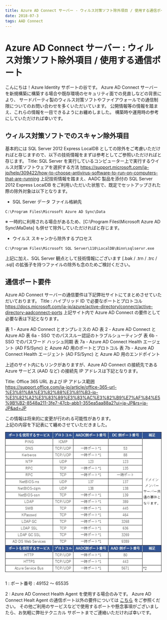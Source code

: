 ```yaml
---
title: Azure AD Connect サーバー - ウィルス対策ソフト除外項目 / 使用する通信ポート
date: 2018-07-3
tags: AAD Connect
---
```

# Azure AD Connect サーバー : ウィルス対策ソフト除外項目 / 使用する通信ポート

こんにちは！Azure Identity サポートの谷です。
Azure AD Connect サーバーを新規構築に構築する場合や既存環境のセキュリティ面での見直しなどの背景により、
サードパーティ製のウィルス対策ソフトやファイアウォールでの通信制限についてのお問い合わせを多くいただいています。
公開情報等の情報を踏まえ、これらの情報を一目できるようにお纏めしました。
構築時や運用時の参考にしていただければ幸いです。
 

## ウィルス対策ソフトでのスキャン除外項目

基本的には SQL Server 2012 Express LocalDB としての除外をご考慮いただければと存じますので、以下の技術情報をまずは参考としてご参照いただければと存じます。
Title: SQL Server を実行しているコンピューター上で実行するウイルス対策ソフトウェアを選択する方法
https://support.microsoft.com/ja-jp/help/309422/how-to-choose-antivirus-software-to-run-on-computers-that-are-running
上記技術情報を踏まえ、AADC 製品を添付の SQL Server 2012 Express LocalDB をご利用いただいた状態で、既定でセットアップされた際の除外対象は以下となります。
- SQL Server データ ファイル格納先
```
C:\Program Files\Microsoft Azure AD Sync\Data
```
※ 一時的に利用される場合があるため、[C:\Program Files\Microsoft Azure AD Sync\MaData] も併せて除外していただければと存じます。
- ウイルス スキャンから除外するプロセス
```
C:\Program Files\Microsoft SQL Server\110\LocalDB\Binn\sqlservr.exe
```
上記に加え、SQL Server 観点として技術情報にございます [.bak / .trn / .trc / .sql] の拡張子を持つファイルの除外も念のためご検討ください。
 

## 通信ポート要件
Azure AD Connect サーバーの通信要件は下記弊社サイトにてまとめさせていただいております。
Title : ハイブリッド ID で必要なポートとプロトコル
https://docs.microsoft.com/ja-jp/azure/active-directory/connect/active-directory-aadconnect-ports
上記サイト内で Azure AD Connect の要件として必要な表は下記となります。

表 1 - Azure AD Connect とオンプレミスの AD
表 2 - Azure AD Connect と Azure AD
表 6a - SSO でのパススルー認証のトラブルシューティング
表 6b - SSO でのパスワード ハッシュ同期
表 7a - Azure AD Connect Health エージェント (AD FS/Sync) と Azure AD 用のポートとプロトコル
表 7b - Azure AD Connect Health エージェント (AD FS/Sync) と Azure AD 用のエンドポイント

上述のサイト内にもリンクがありますが、Azure AD Connect の接続先である Azure サービス (AAD など) の接続先 IP アドレスは下記となります。

Title: Office 365 URL および IP アドレス範囲<br>
https://support.office.com/ja-jp/article/office-365-url-%E3%81%8A%E3%82%88%E3%81%B3-ip-%E3%82%A2%E3%83%89%E3%83%AC%E3%82%B9%E7%AF%84%E5%9B%B2-8548a211-3fe7-47cb-abb1-355ea5aa88a2?ui=ja-JP&rs=ja-JP&ad=JP

この情報は将来的に変更が行われる可能性があります。<br>
上記の内容を下記表にて纏めさせていただきました。

![](./port-used-by-aadc/ports.jpg) 

1 : ポート番号 : 49152 ～ 65535

2 : Azure AD Connect Health Agent を使用する場合のみです。
Azure AD Connect Healt Agent の通信ポート以外の要件については [こちら](https://docs.microsoft.com/ja-jp/azure/active-directory/hybrid/how-to-connect-health-agent-install) をご参照ください。
その他ご利用のサービスなどで使用するポートや懸念事項がございましたら、お気軽に弊社テクニカル サポートまでご連絡いただければ幸いです。

